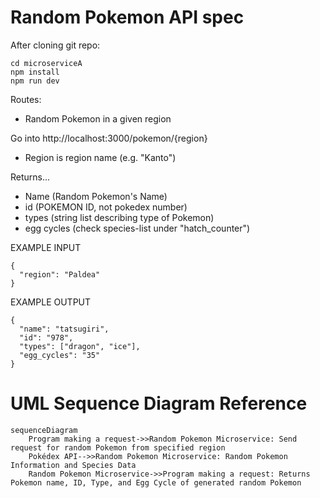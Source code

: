 # Random Pokemon API spec 

After cloning git repo: 
```
cd microserviceA
npm install
npm run dev
```

Routes:
- Random Pokemon in a given region

Go into http://localhost:3000/pokemon/{region}
- Region is region name (e.g. "Kanto")

Returns...
- Name (Random Pokemon's Name)
- id (POKEMON ID, not pokedex number)
- types (string list describing type of Pokemon)
- egg cycles (check species-list under "hatch_counter")

EXAMPLE INPUT
```
{
  "region": "Paldea"
}
```

EXAMPLE OUTPUT
```
{
  "name": "tatsugiri",
  "id": "978",
  "types": ["dragon", "ice"],
  "egg_cycles": "35"
}
```

# UML Sequence Diagram Reference
```mermaid
sequenceDiagram
    Program making a request->>Random Pokemon Microservice: Send request for random Pokemon from specified region
    Pokédex API-->>Random Pokemon Microservice: Random Pokemon Information and Species Data
    Random Pokemon Microservice->>Program making a request: Returns Pokemon name, ID, Type, and Egg Cycle of generated random Pokemon
```



